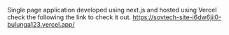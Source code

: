 Single page application developed using next.js and hosted using Vercel check the following the link to check it out.
https://sovtech-site-i6dw6jii0-bulunga123.vercel.app/
